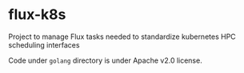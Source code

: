 # flux-k8s
Project to manage Flux tasks needed to standardize kubernetes HPC scheduling interfaces

Code under `golang` directory is under Apache v2.0 license.

